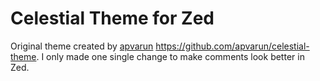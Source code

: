 # Celestial Theme for Zed
Original theme created by [apvarun](]https://github.com/apvarun) https://github.com/apvarun/celestial-theme.
I only made one single change to make comments look better in Zed. 
